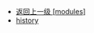- [返回上一级 [modules]](web前端/工具库/Swiper/swiper-8.4.7/swiper/modules/)
- [history](web前端/工具库/Swiper/swiper-8.4.7/swiper/modules/history/)
